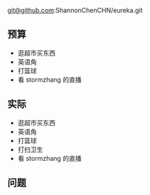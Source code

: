 
git@github.com:ShannonChenCHN/eureka.git


## 预算

- 逛超市买东西
- 英语角
- 打篮球
- 看 stormzhang 的直播

## 实际

- 逛超市买东西
- 英语角
- 打篮球
- 打扫卫生
- 看 stormzhang 的直播

## 问题

